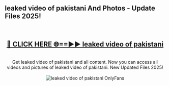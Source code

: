 <h2>leaked video of pakistani And Photos - Update Files 2025!</h2>
<br>
<div align="center">
<h2><a href="https://betterlinks.top/A2PfLJ" rel="nofollow">🔴 CLICK HERE 🌐==►► leaked video of pakistani</a></h2>
<br>
Get leaked video of pakistani and all content. Now you can access all videos and pictures of leaked video of pakistani. New Updated Files 2025!
<br>
<br>
<a href="https://betterlinks.top/A2PfLJ" rel="nofollow" data-target="animated-image.originalLink"><img src="https://i.imgur.com/dJHk4Zq.gif" alt="leaked video of pakistani OnlyFans" style="max-width: 100%; display: inline-block;" data-target="animated-image.originalImage"></a>
</div>
<br>